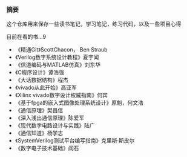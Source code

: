 ### 摘要 

这个仓库用来保存一些读书笔记，学习笔记，练习代码，以及一些项目心得

目前在看的书...9

- 《精通Git》ScottChacon， Ben Straub
- 《Verilog数字系统设计教程》夏宇闻
- 《信道编码与MATLAB仿真》刘东华
- 《C程序设计》谭浩强
- 《大话数据结构》程杰
- 《vivado从此开始》高亚军
- 《Xilinx vivado数字设计权威指南》何宾
- 《基于fpga的嵌入式图像处理系统设计》原魁，何文浩
- 《通信原理》樊昌信
- 《深入浅出通信原理》陈爱军
- 《现代数字电路设计与实践》陆广
- 《通信知道》杨学志
- 《SystemVerilog测试平台编写指南》克里斯·斯皮尔
- 《数字电子技术基础》阎石


